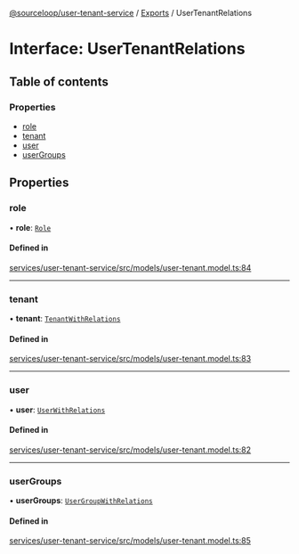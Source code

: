 [@sourceloop/user-tenant-service](../README.md) / [Exports](../modules.md) / UserTenantRelations

# Interface: UserTenantRelations

## Table of contents

### Properties

- [role](UserTenantRelations.md#role)
- [tenant](UserTenantRelations.md#tenant)
- [user](UserTenantRelations.md#user)
- [userGroups](UserTenantRelations.md#usergroups)

## Properties

### role

• **role**: [`Role`](../classes/Role.md)

#### Defined in

[services/user-tenant-service/src/models/user-tenant.model.ts:84](https://github.com/sourcefuse/loopback4-microservice-catalog/blob/93a7f917/services/user-tenant-service/src/models/user-tenant.model.ts#L84)

___

### tenant

• **tenant**: [`TenantWithRelations`](../modules.md#tenantwithrelations)

#### Defined in

[services/user-tenant-service/src/models/user-tenant.model.ts:83](https://github.com/sourcefuse/loopback4-microservice-catalog/blob/93a7f917/services/user-tenant-service/src/models/user-tenant.model.ts#L83)

___

### user

• **user**: [`UserWithRelations`](../modules.md#userwithrelations)

#### Defined in

[services/user-tenant-service/src/models/user-tenant.model.ts:82](https://github.com/sourcefuse/loopback4-microservice-catalog/blob/93a7f917/services/user-tenant-service/src/models/user-tenant.model.ts#L82)

___

### userGroups

• **userGroups**: [`UserGroupWithRelations`](../modules.md#usergroupwithrelations)

#### Defined in

[services/user-tenant-service/src/models/user-tenant.model.ts:85](https://github.com/sourcefuse/loopback4-microservice-catalog/blob/93a7f917/services/user-tenant-service/src/models/user-tenant.model.ts#L85)
